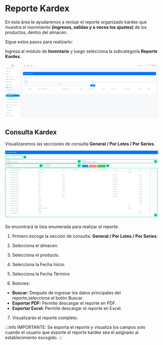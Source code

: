 # Reporte Kardex

En esta área te ayudaremos a revisar el reporte organizado kardex que muestra el movimiento **(ingresos, salidas y a veces los ajustes)** de los productos, dentro del almacén.

Sigue estos pasos para realizarlo:

Ingresa al módulo de **Inventario** y luego selecciona la subcategoría **Reporte Kardex.**

![Alt text](img/Reporte_kardex_01.jpg)

## Consulta Kardex

Visualizaremos las secciones de consulta **General / Por Lotes / Por Series**.

![Alt text](img/Reporte_kardex_02.jpg)

Se encontrará la lista enumerada para realizar el reporte.

1. Primero escoge la sección de consulta: **General / Por Lotes / Por Series**.

2. Selecciona el álmacen.

3. Selecciona el producto.

4. Selecciona la Fecha Inicio.

5. Selecciona la Fecha Término
6. Botones:

* **Buscar:** Después de ingresar los datos principales del reporte,seleccione el botón Buscar.
* **Exportar PDF:** Permite descargar el reporte en PDF.
* **Exportar Excel:** Permite descargar el reporte en Excel.
7. Visualizarás el reporte completo.

:::info IMPORTANTE:
Se exporta el reporte y visualiza los campos solo cuando el usuario que exporte el reporte kardex sea el asignado al establecimiento escogido.
:::
